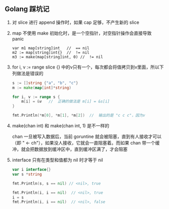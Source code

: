 ## Golang 踩坑记

1. 对 slice 进行 append 操作时，如果 cap 足够，不产生新的 slice

   

2. map 不使用 make 初始化时，是一个空指针，对空指针操作会直接导致 panic

   ``` golang
   var m1 map[string]int   //  == nil
   m2 := map[string]int{}  //  != nil
   m3 := make(map[string]int, 0) //  != nil
   ```

   

3. for i, v := range slice {} 中的v只有一个，每次都会将值拷贝到v里面，所以下列做法是错误的

   ```go
   s := []string {"a", "b", "c"}
   m := make(map[int]*string)
   
   for i, v := range s {
       m[i] = &v   //  正确的做法是 m[i] = &s[i]
   }
   
   fmt.Println(*m[0], *m[1], *m[2])  //  输出的是 "c c c"，因为v
   ```

   

4. make(chan int)  和  make(chan int, 1) 是不一样的

   chan  一旦被写入数据后，当前  goruntine  就会被阻塞，直到有人接收才可以（即 " <- ch"），如果没人接收，它就会一直阻塞着。而如果  chan  带一个缓冲，就会把数据放到缓冲区中，直到缓冲区满了，才会阻塞

   

5. interface 只有在类型和值都为 nil 时才等于 nil

   ```go
   var i interface{}
   var s *string
   
   fmt.Println(s, s == nil) // <nil>, true
   
   fmt.Println(i, i == nil)  // <nil>, true
   i = s
   fmt.Println(i, i == nil)  // <nil>, false
   ```
   
   
   
   
   
   
   
   
   
    